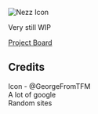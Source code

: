 ![Nezz Icon](https://github.com/TolleyLikesRice/Nezz/raw/main/assets/icon-256.png)

Very still WIP

[Project Board](https://github.com/users/TolleyLikesRice/projects/2/views/1)

## Credits
Icon - @GeorgeFromTFM  
A lot of google  
Random sites  
